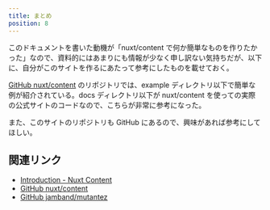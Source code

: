 ```yaml
---
title: まとめ
position: 8
---
```


このドキュメントを書いた動機が「nuxt/content で何か簡単なものを作りたかった」なので、資料的にはあまりにも情報が少なく申し訳ない気持ちだが、以下に、自分がこのサイトを作るにあたって参考にしたものを載せておく。


[GitHub nuxt/content](https:github.com/nuxt/content) のリポジトリでは、example ディレクトリ以下で簡単な例が紹介されている。docs ディレクトリ以下が nuxt/content を使っての実際の公式サイトのコードなので、こちらが非常に参考になった。

また、このサイトのリポジトリも GitHub にあるので、興味があれば参考にしてほしい。

## 関連リンク

- [Introduction - Nuxt Content](https://content.nuxtjs.org/)
- [GitHub nuxt/content](https://github.com/nuxt/content)
- [GitHub jamband/mutantez](https://github.com/jamband/mutantez)
